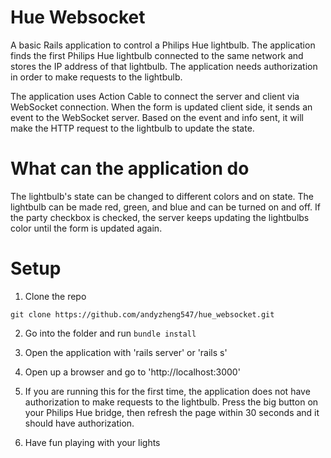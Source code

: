 # Hue Websocket

A basic Rails application to control a Philips Hue lightbulb. The application finds the first Philips Hue lightbulb connected to the same network and stores the IP address of that lightbulb. The application needs authorization in order to make requests to the lightbulb.

The application uses Action Cable to connect the server and client via WebSocket connection. When the form is updated client side, it sends an event to the WebSocket server. Based on the event and info sent, it will make the HTTP request to the lightbulb to update the state.

# What can the application do

The lightbulb's state can be changed to different colors and on state. The lightbulb can be made red, green, and blue and can be turned on and off. If the party checkbox is checked, the server keeps updating the lightbulbs color until the form is updated again.

# Setup

1. Clone the repo

~~~
git clone https://github.com/andyzheng547/hue_websocket.git
~~~

2. Go into the folder and run `bundle install`

3. Open the application with 'rails server' or 'rails s'

4. Open up a browser and go to 'http://localhost:3000'

5. If you are running this for the first time, the application does not have authorization to make requests to the lightbulb. Press the big button on your Philips Hue bridge, then refresh the page within 30 seconds and it should have authorization.

6. Have fun playing with your lights
